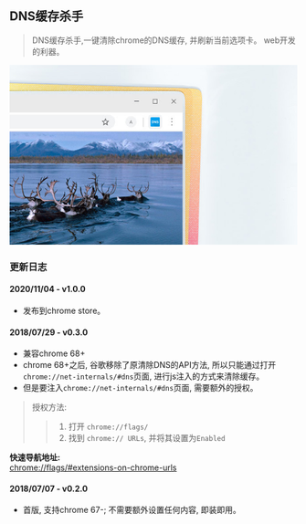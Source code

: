 ## DNS缓存杀手
> DNS缓存杀手,一键清除chrome的DNS缓存, 并刷新当前选项卡。 web开发的利器。


![preview](./preview.jpg)


### 更新日志

#### 2020/11/04 - v1.0.0
* 发布到chrome store。

#### 2018/07/29 - v0.3.0
* 兼容chrome 68+
* chrome 68+之后, 谷歌移除了原清除DNS的API方法, 所以只能通过打开`chrome://net-internals/#dns`页面, 进行js注入的方式来清除缓存。
* 但是要注入`chrome://net-internals/#dns`页面, 需要额外的授权。

> 授权方法:
>> 1. 打开 `chrome://flags/`
>> 2. 找到 `chrome:// URLs`, 并将其设置为`Enabled`

**快速导航地址:**  
[chrome://flags/#extensions-on-chrome-urls](chrome://flags/#extensions-on-chrome-urls)


#### 2018/07/07 - v0.2.0
* 首版, 支持chrome 67-; 不需要额外设置任何内容, 即装即用。